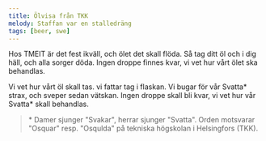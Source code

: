 ```yaml
---
title: Ölvisa från TKK
melody: Staffan var en stalledräng
tags: [beer, swe]
---
```


Hos TMEIT är det fest ikväll,
och ölet det skall flöda.
Så tag ditt öl och i dig häll,
och alla sorger döda.
Ingen droppe finnes kvar,
vi vet hur vårt ölet ska behandlas.

Vi vet hur vårt öl skall tas.
vi fattar tag i flaskan.
Vi bugar för vår Svatta* strax,
och sveper sedan vätskan.
Ingen droppe skall bli kvar,
vi vet hur vår Svatta* skall behandlas.

> \* Damer sjunger "Svakar", herrar sjunger "Svatta".
> Orden motsvarar "Osquar" resp. "Osqulda"
> på tekniska högskolan i Helsingfors (TKK).
